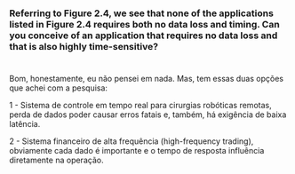 ### Referring to Figure 2.4, we see that none of the applications listed in Figure 2.4 requires both no data loss and timing. Can you conceive of an application that requires no data loss and that is also highly time-sensitive?

#

Bom, honestamente, eu não pensei em nada. Mas, tem essas duas opções que achei com a pesquisa:

1 - Sistema de controle em tempo real para cirurgias robóticas remotas, perda de dados poder causar erros fatais e, também, há exigência de baixa latência.

2 - Sistema financeiro de alta frequência (high-frequency trading), obviamente cada dado é importante e o tempo de resposta influência diretamente na operação.